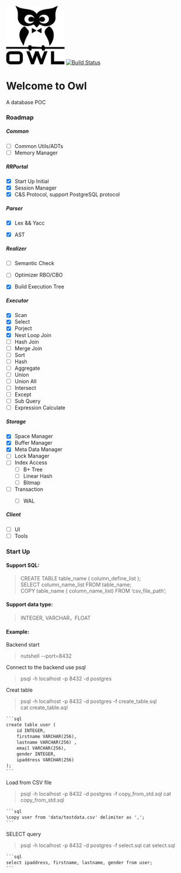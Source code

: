 <img src="doc/owl.jpg" height=160></img>
[![Build Status](https://travis-ci.org/rinfo16/owl.svg?branch=master)](https://travis-ci.org/rinfo16/owl)

# Welcome to Owl

A database POC
 
### __Roadmap__
##### __Common__  
- [ ] Common Utils/ADTs
- [ ] Memory Manager

##### __RRPortal__  
- [x] Start Up Initial
- [x] Session Manager
- [x] C&S Protocol, support PostgreSQL protocol

##### __Parser__  
- [x] Lex && Yacc
- [x] AST


##### __Realizer__  
- [ ] Semantic Check
- [ ] Optimizer RBO/CBO
- [x] Build Execution Tree


##### __Executor__  
- [x] Scan
- [x] Select
- [x] Porject
- [x] Nest Loop Join
- [ ] Hash Join
- [ ] Merge Join
- [ ] Sort
- [ ] Hash
- [ ] Aggregate
- [ ] Union
- [ ] Union All
- [ ] Intersect
- [ ] Except
- [ ] Sub Query 
- [ ] Expression Calculate

##### __Storage__  
- [x] Space Manager
- [x] Buffer Manager
- [x] Meta Data Manager
- [ ] Lock Manager
- [ ] Index Access
    - [ ] B+ Tree
    - [ ] Linear Hash
    - [ ] Bitmap
- [ ] Transaction
	- [ ] WAL


##### __Client__  
- [ ] UI
- [ ] Tools

### Start Up  
#### Support SQL: 
> CREATE TABLE table_name ( column_define_list );  
> SELECT column_name_list FROM table_name;  
> COPY table_name ( column_name_list) FROM ‘csv_file_path’;  

#### Support data type: 
> INTEGER, VARCHAR，FLOAT

#### Example:
Backend start 
> nutshell --port=8432

Connect to the backend use psql 
> psql -h localhost -p 8432 -d postgres

Creat table 
> psql -h localhost -p 8432 -d postgres -f create_table.sql  
> cat create_table.sql 

	```sql
	create table user ( 
		id INTEGER,  
		firstname VARCHAR(256),  
		lastname VARCHAR(256) ,  
		email VARCHAR(256),  
		gender INTEGER,  
		ipaddress VARCHAR(256) 
	); 
	```
	
Load from CSV file  
> psql -h localhost -p 8432 -d postgres -f copy_from_std.sql 
> cat copy_from_std.sql 

	```sql
	\copy user from 'data/testdata.csv' delimiter as ',';  
	```
	
SELECT query 
> psql -h localhost -p 8432 -d postgres -f select.sql 
> cat select.sql  

	```sql
	select ipaddress, firstname, lastname, gender from user;  
	```
